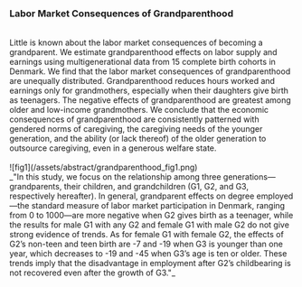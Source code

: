 ### Labor Market Consequences of Grandparenthood
<br>
Little is known about the labor market consequences of becoming a grandparent. We estimate grandparenthood effects on labor supply and earnings using multigenerational data from 15 complete birth cohorts in Denmark. We find that the labor market consequences of grandparenthood are unequally distributed. Grandparenthood reduces hours worked and earnings only for grandmothers, especially when their daughters give birth as teenagers. The negative effects of grandparenthood are greatest among older and low-income grandmothers. We conclude that the economic consequences of grandparenthood are consistently patterned with gendered norms of caregiving, the caregiving needs of the younger generation, and the ability (or lack thereof) of the older generation to outsource caregiving, even in a generous welfare state.
<br>
<br>
![fig1](/assets/abstract/grandparenthood_fig1.png)
<br>
_"In this study, we focus on the relationship among three generations—grandparents, their children, and grandchildren (G1, G2, and G3, respectively hereafter). In general, grandparent effects on degree employed—the standard measure of labor market participation in Denmark, ranging from 0 to 1000—are more negative when G2 gives birth as a teenager, while the results for male G1 with any G2 and female G1 with male G2 do not give strong evidence of trends.  As for female G1 with female G2, the effects of G2’s non-teen and teen birth are -7 and -19 when G3 is younger than one year, which decreases to -19 and -45 when G3’s age is ten or older. These trends imply that the disadvantage in employment after G2’s childbearing is not recovered even after the growth of G3."_
